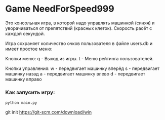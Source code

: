 
# Game NeedForSpeed999

Это консольная игра,
 в которой надо управлять машинкой (синяя)
 и уворачиваться от препятствий (красных клеток). 
Скорость расёт с каждой секундой.

Игра сохраняет количество очков пользователя 
в файле users.db и имеет простое меню:

Кнопки меню:
q - Выход из игры.
t - Меню рейтинга пользователей.

Кнопки управления:
w - передвигает машинку вперёд
s - передвигает машинку назад
a - передвигает машинку влево
d - передвигает машинку вправо


### Как запусить игру:

```
python main.py
```

git init
https://git-scm.com/download/win

